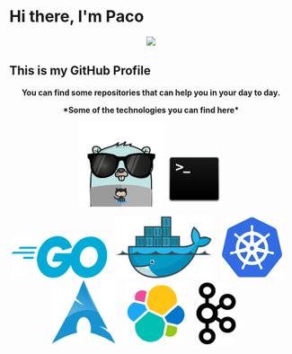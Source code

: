 # Hi there, I'm Paco

<p align="center">
   <img src="https://github4life.herokuapp.com/ethomson.gif" />
</p>

## This is my GitHub Profile

<p align="center">
   <strong>You can find some repositories that can help you in your day to day.<strong/>
</p>
      
<p align="center">
   <strong>*Some of the technologies you can find here*<strong/>
</p>
  
<p align="center">
  <img src="https://raw.githubusercontent.com/fgarcia-code/fgarcia-code/master/images/gopher.png" width="150" height="150" />
  <img src="https://raw.githubusercontent.com/fgarcia-code/fgarcia-code/master/images/bash.png" width="100" height="100" />
</p>
<p align="center">
  <img src="https://raw.githubusercontent.com/fgarcia-code/fgarcia-code/master/images/golang.png" width="170" height="75" />&nbsp;&nbsp;&nbsp;&nbsp;
  <img src="https://raw.githubusercontent.com/fgarcia-code/fgarcia-code/master/images/docker.png" width="170" height="110" />&nbsp;&nbsp;&nbsp;&nbsp;
  <img src="https://raw.githubusercontent.com/fgarcia-code/fgarcia-code/master/images/kubernetes.png" width="110" height="110" />&nbsp;&nbsp;&nbsp;&nbsp;
  <img src="https://raw.githubusercontent.com/fgarcia-code/fgarcia-code/master/images/archlinux.png" width="115" height="115" />&nbsp;&nbsp;&nbsp;&nbsp;
    <img src="https://raw.githubusercontent.com/fgarcia-code/fgarcia-code/master/images/elasticsearch.png" width="110" height="110" />&nbsp;&nbsp;&nbsp;&nbsp;
    <img src="https://raw.githubusercontent.com/fgarcia-code/fgarcia-code/master/images/kafka.png" width="70" height="110" />&nbsp;&nbsp;&nbsp;&nbsp;&nbsp;&nbsp;&nbsp;&nbsp;
</p>
